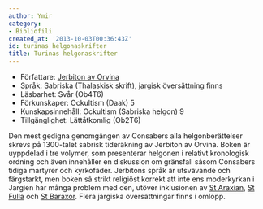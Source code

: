 ```yaml
---
author: Ymir
category:
- Bibliofili
created_at: '2013-10-03T00:36:43Z'
id: turinas helgonaskrifter
title: Turinas helgonaskrifter
---
```

-   Författare: [Jerbiton av Orvina]
-   Språk: Sabriska (Thalaskisk skrift), jargisk översättning finns
-   Läsbarhet: Svår (Ob4T6)
-   Förkunskaper: Ockultism (Daak) 5
-   Kunskapsinnehåll: Ockultism (Sabriska helgon) 9
-   Tillgänglighet: Lättåtkomlig (Ob2T6)

Den mest gedigna genomgången av Consabers alla helgonberättelser skrevs på 1300-talet sabrisk tideräkning av Jerbiton av Orvina. Boken är uyppdelad i tre volymer, som presenterar helgonen i relativt kronologisk ordning och även innehåller en diskussion om gränsfall såsom Consabers tidiga martyrer och kyrkofäder. Jerbitons språk är utsvävande och färgstarkt, men boken så strikt religiöst korrekt att inte ens moderkyrkan i Jargien har många problem med den, utöver inklusionen av [St Araxian], [St Fulla] och [St Baraxor]. Flera jargiska översättningar finns i omlopp.

  [Jerbiton av Orvina]: Jerbiton_av_Orvina
  [St Araxian]: St_Araxian
  [St Fulla]: St_Fulla
  [St Baraxor]: St_Baraxor
